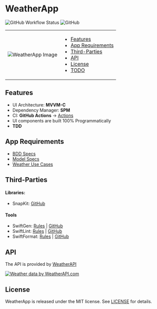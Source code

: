 # WeatherApp

![GitHub Workflow Status](https://img.shields.io/github/workflow/status/kamyarst/weatherapp/CI-iOS)
![GitHub](https://img.shields.io/github/license/kamyarst/weatherapp)

<table border="0"><tr>
  <td>
    <img alt="WeatherApp Image" src="https://github.com/kamyarst/WeatherApp/tree/develop/images/mock.png" />
  </td><td>
    <ul>
        <li><a href="#features">Features</a>
        <li><a href="#app-requirements">App Requirements</a>
        <li><a href="#third-parties">Third-Parties</a>
        <li><a href="#api">API</a>
		<li><a href="#license">License</a>
		<li><a href="#TODO">TODO</a>
    </ul>
  </td>
</tr></table>

## Features

- UI Architecture: **MVVM-C**
- Dependency Manager: **SPM**
- CI: **GitHub Actions** -> [Actions](.github/workflows)
- UI components are built 100% Programmatically
- **TDD**

## App Requirements

- [BDD Specs](./docs/BDD_specs.md)
- [Model Specs](./docs/model_specs.md)
- [Weather Use Cases](./docs/use_cases.md)

## Third-Parties

#### Libraries:
- SnapKit: [GitHub](https://github.com/SnapKit/SnapKit)

#### Tools
- SwiftGen: [Rules](swiftgen.yml) | [GitHub](https://github.com/SwiftGen/SwiftGen/)
- SwiftLint: [Rules](.swiftformat) | [GitHub](https://github.com/realm/SwiftLint)
- SwiftFormat: [Rules](.swiftlint.yml) | [GitHub](https://github.com/nicklockwood/SwiftFormat)

## API
The API is provided by [WeatherAPI](https://www.weatherapi.com/)

<a href="https://www.weatherapi.com/" title="Free Weather API"><img src='https://cdn.weatherapi.com/v4/images/weatherapi_logo.png' alt="Weather data by WeatherAPI.com" border="0"></a>

## License

WeatherApp is released under the MIT license. See [LICENSE](LICENSE) for details.
